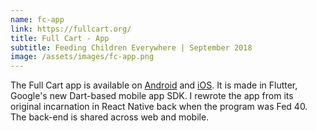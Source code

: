 ```yaml
---
name: fc-app
link: https://fullcart.org/
title: Full Cart - App
subtitle: Feeding Children Everywhere | September 2018
image: /assets/images/fc-app.png
---
```

The Full Cart app is available on <a href="https://play.google.com/store/apps/details?id=com.fed40"
  target="_blank" rel="noreferrer">Android</a> and <a href="https://itunes.apple.com/us/app/fed40/id1166795985" target="_blank"
  rel="noreferrer">iOS</a>. It is made in Flutter, Google's new Dart-based mobile app SDK. I rewrote the app from its original
incarnation in React Native back when the program was Fed 40. The back-end is shared across web and mobile.